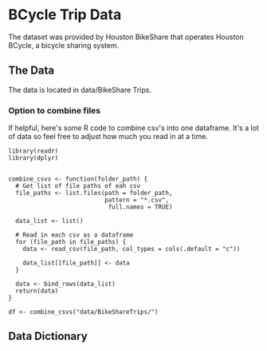 # BCycle Trip Data

The dataset was provided by Houston BikeShare that operates Houston BCycle, a bicycle sharing system. 

## The Data

The data is located in data/BikeShare Trips.



### Option to combine files

If helpful, here's some R code to combine csv's into one dataframe.
It's a lot of data so feel free to adjust how much you read in at a time.

```
library(readr)
library(dplyr)


combine_csvs <- function(folder_path) {
  # Get list of file paths of eah csv
  file_paths <- list.files(path = folder_path, 
                           pattern = "*.csv", 
                            full.names = TRUE)
                           
  data_list <- list()

  # Read in each csv as a dataframe
  for (file_path in file_paths) {
    data <- read_csv(file_path, col_types = cols(.default = "c"))
    
    data_list[[file_path]] <- data
  }
  
  data <- bind_rows(data_list)
  return(data)
}

df <- combine_csvs("data/BikeShareTrips/")
```

## Data Dictionary